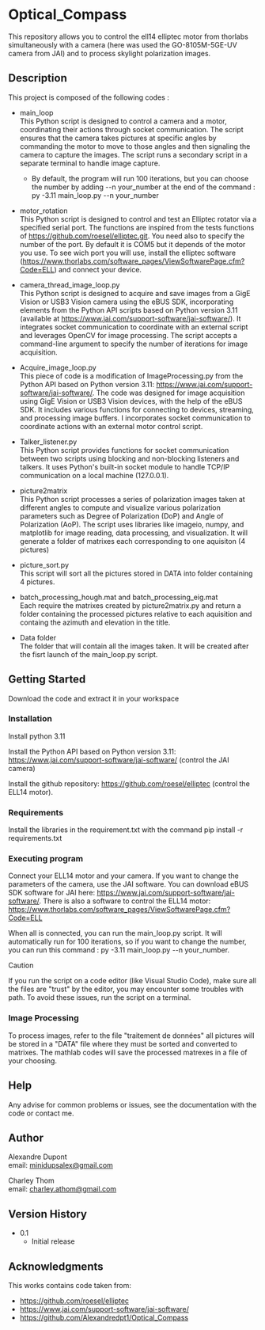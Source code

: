 # Optical_Compass
This repository allows you to control the ell14 elliptec motor from thorlabs simultaneously with a camera (here was used the GO-8105M-5GE-UV camera from JAI) and to process skylight polarization images.

## Description

This project is composed of the following codes :
* main_loop \
This Python script is designed to control a camera and a motor, coordinating their actions through socket communication. The script ensures that the camera takes pictures at specific angles by commanding the motor to move to those angles and then signaling the camera to capture the images. The script runs a secondary script in a separate terminal to handle image capture.
    * By default, the program will run 100 iterations, but you can choose the number by adding --n your_number at the end of the command : py -3.11 main_loop.py --n your_number

* motor_rotation \
This Python script is designed to control and test an Elliptec rotator via a specified serial port. The functions are inspired from the tests functions of https://github.com/roesel/elliptec.git. You need also to specify the number of the port. By default it is COM5 but it depends of the motor you use. To see wich port you will use, install the elliptec software (https://www.thorlabs.com/software_pages/ViewSoftwarePage.cfm?Code=ELL) and connect your device.

* camera_thread_image_loop.py \
This Python script is designed to acquire and save images from a GigE Vision or USB3 Vision camera using the eBUS SDK, incorporating elements from the Python API scripts based on Python version 3.11 (available at https://www.jai.com/support-software/jai-software/). It integrates socket communication to coordinate with an external script and leverages OpenCV for image processing. The script accepts a command-line argument to specify the number of iterations for image acquisition.

* Acquire_image_loop.py \
This piece of code is a modification of ImageProcessing.py from the Python API based on Python version 3.11: https://www.jai.com/support-software/jai-software/.
The code was designed for image acquisition using GigE Vision or USB3 Vision devices, with the help of the eBUS SDK. It includes various functions for connecting to devices, streaming, and processing image buffers. I incorporates socket communication to coordinate actions with an external motor control script.

* Talker_listener.py \
This Python script provides functions for socket communication between two scripts using blocking and non-blocking listeners and talkers. It uses Python's built-in socket module to handle TCP/IP communication on a local machine (127.0.0.1).

* picture2matrix \
This Python script processes a series of polarization images taken at different angles to compute and visualize various polarization parameters such as Degree of Polarization (DoP) and Angle of Polarization (AoP). The script uses libraries like imageio, numpy, and matplotlib for image reading, data processing, and visualization.
It will generate a folder of matrixes each corresponding to one aquisiton (4 pictures)

* picture_sort.py\
This script will sort all the pictures stored in DATA into folder containing 4 pictures.

* batch_processing_hough.mat and batch_processing_eig.mat\
Each require the matrixes created by picture2matrix.py and return a folder containing the processed pictures relative to each aquisition and containg the azimuth and elevation in the title.

* Data folder \
The folder that will contain all the images taken. It will be created after the fisrt launch of the main_loop.py script.

## Getting Started

Download the code and  extract it in your workspace

### Installation

Install python 3.11

Install the Python API based on Python version 3.11: https://www.jai.com/support-software/jai-software/ (control the JAI camera)

Install the github repository: https://github.com/roesel/elliptec (control the ELL14 motor).

### Requirements

Install the libraries in the requirement.txt with the command pip install -r requirements.txt

### Executing program

Connect your ELL14 motor and your camera. If you want to change the parameters of the camera, use the JAI software. You can download eBUS SDK software for JAI here: https://www.jai.com/support-software/jai-software/. There is also a software to control the ELL14 motor: https://www.thorlabs.com/software_pages/ViewSoftwarePage.cfm?Code=ELL

When all is connected, you can run the main_loop.py script. It will automatically run for 100 iterations, so if you want to change the number, you can run this command : py -3.11 main_loop.py --n your_number.

> [!CAUTION]
> If you run the script on a code editor (like Visual Studio Code), make sure all the files are "trust" by the editor, you may encounter some troubles with path. To avoid these issues, run the script on a terminal.

### Image Processing
To process images, refer to the file "traitement de données" all pictures will be stored in a "DATA" file where they must be sorted and converted to matrixes. The mathlab codes will save the processed matrexes in a file of your choosing. 
## Help
Any advise for common problems or issues, see the documentation with the code or contact me.

## Author
Alexandre Dupont\
email: minidupsalex@gmail.com

Charley Thom\
email: charley.athom@gmail.com

## Version History
* 0.1
    * Initial release

## Acknowledgments
This works contains code taken from:
* https://github.com/roesel/elliptec
* https://www.jai.com/support-software/jai-software/
* https://github.com/Alexandredpt1/Optical_Compass


